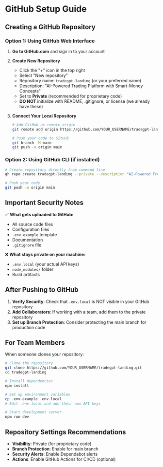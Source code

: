 # GitHub Setup Guide

## Creating a GitHub Repository

### Option 1: Using GitHub Web Interface

1. **Go to GitHub.com** and sign in to your account

2. **Create New Repository**
   - Click the "+" icon in the top right
   - Select "New repository"
   - Repository name: `tradegpt-landing` (or your preferred name)
   - Description: "AI-Powered Trading Platform with Smart-Money Concepts"
   - Set to **Private** (recommended for proprietary code)
   - **DO NOT** initialize with README, .gitignore, or license (we already have these)

3. **Connect Your Local Repository**
   ```bash
   # Add GitHub as remote origin
   git remote add origin https://github.com/YOUR_USERNAME/tradegpt-landing.git
   
   # Push your code to GitHub
   git branch -M main
   git push -u origin main
   ```

### Option 2: Using GitHub CLI (if installed)

```bash
# Create repository directly from command line
gh repo create tradegpt-landing --private --description "AI-Powered Trading Platform"

# Push your code
git push -u origin main
```

## Important Security Notes

✅ **What gets uploaded to GitHub:**
- All source code files
- Configuration files
- `.env.example` template
- Documentation
- `.gitignore` file

❌ **What stays private on your machine:**
- `.env.local` (your actual API keys)
- `node_modules/` folder
- Build artifacts

## After Pushing to GitHub

1. **Verify Security**: Check that `.env.local` is NOT visible in your GitHub repository
2. **Add Collaborators**: If working with a team, add them to the private repository
3. **Set up Branch Protection**: Consider protecting the main branch for production code

## For Team Members

When someone clones your repository:

```bash
# Clone the repository
git clone https://github.com/YOUR_USERNAME/tradegpt-landing.git
cd tradegpt-landing

# Install dependencies
npm install

# Set up environment variables
cp .env.example .env.local
# Edit .env.local and add their own API keys

# Start development server
npm run dev
```

## Repository Settings Recommendations

- **Visibility**: Private (for proprietary code)
- **Branch Protection**: Enable for main branch
- **Security Alerts**: Enable Dependabot alerts
- **Actions**: Enable GitHub Actions for CI/CD (optional) 